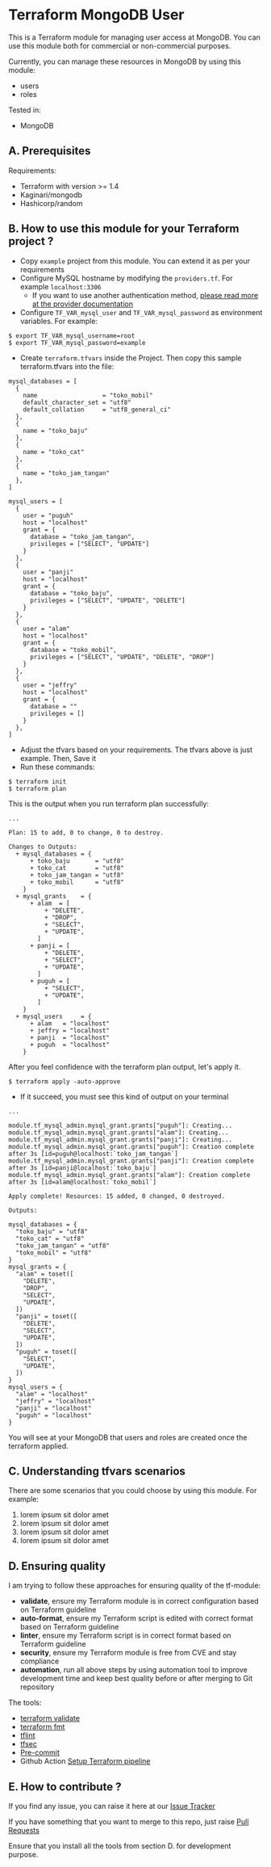 # Terraform MongoDB User

This is a Terraform module for managing user access at MongoDB. You can use this module both for commercial or non-commercial purposes.

Currently, you can manage these resources in MongoDB by using this module:

- users
- roles

Tested in:

- MongoDB

## A. Prerequisites

Requirements:

- Terraform with version >= 1.4
- Kaginari/mongodb
- Hashicorp/random

## B. How to use this module for your Terraform project ?

- Copy `example` project from this module. You can extend it as per your requirements
- Configure MySQL hostname by modifying the `providers.tf`. For example `localhost:3306`
  - If you want to use another authentication method, [please read more at the provider documentation](https://registry.terraform.io/providers/bangau1/mysql/latest/docs)
- Configure `TF_VAR_mysql_user` and `TF_VAR_mysql_password` as environment variables. For example:

```
$ export TF_VAR_mysql_username=root
$ export TF_VAR_mysql_password=example
```

- Create `terraform.tfvars` inside the Project. Then copy this sample terraform.tfvars into the file:

```
mysql_databases = [
  {
    name                  = "toko_mobil"
    default_character_set = "utf8"
    default_collation     = "utf8_general_ci"
  },
  {
    name = "toko_baju"
  },
  {
    name = "toko_cat"
  },
  {
    name = "toko_jam_tangan"
  },
]

mysql_users = [
  {
    user = "puguh"
    host = "localhost"
    grant = {
      database = "toko_jam_tangan",
      privileges = ["SELECT", "UPDATE"]
    }
  },
  {
    user = "panji"
    host = "localhost"
    grant = {
      database = "toko_baju",
      privileges = ["SELECT", "UPDATE", "DELETE"]
    }
  },
  {
    user = "alam"
    host = "localhost"
    grant = {
      database = "toko_mobil",
      privileges = ["SELECT", "UPDATE", "DELETE", "DROP"]
    }
  },
  {
    user = "jeffry"
    host = "localhost"
    grant = {
      database = ""
      privileges = []
    }
  },
]
```

- Adjust the tfvars based on your requirements. The tfvars above is just example. Then, Save it
- Run these commands:

```
$ terraform init
$ terraform plan
```
This is the output when you run terraform plan successfully:

```
...

Plan: 15 to add, 0 to change, 0 to destroy.

Changes to Outputs:
  + mysql_databases = {
      + toko_baju       = "utf8"
      + toko_cat        = "utf8"
      + toko_jam_tangan = "utf8"
      + toko_mobil      = "utf8"
    }
  + mysql_grants    = {
      + alam  = [
          + "DELETE",
          + "DROP",
          + "SELECT",
          + "UPDATE",
        ]
      + panji = [
          + "DELETE",
          + "SELECT",
          + "UPDATE",
        ]
      + puguh = [
          + "SELECT",
          + "UPDATE",
        ]
    }
  + mysql_users     = {
      + alam   = "localhost"
      + jeffry = "localhost"
      + panji  = "localhost"
      + puguh  = "localhost"
    }

```

After you feel confidence with the terraform plan output, let's apply it.

```
$ terraform apply -auto-approve
```

- If it succeed, you must see this kind of output on your terminal

```
...

module.tf_mysql_admin.mysql_grant.grants["puguh"]: Creating...
module.tf_mysql_admin.mysql_grant.grants["alam"]: Creating...
module.tf_mysql_admin.mysql_grant.grants["panji"]: Creating...
module.tf_mysql_admin.mysql_grant.grants["puguh"]: Creation complete after 3s [id=puguh@localhost:`toko_jam_tangan`]
module.tf_mysql_admin.mysql_grant.grants["panji"]: Creation complete after 3s [id=panji@localhost:`toko_baju`]
module.tf_mysql_admin.mysql_grant.grants["alam"]: Creation complete after 3s [id=alam@localhost:`toko_mobil`]

Apply complete! Resources: 15 added, 0 changed, 0 destroyed.

Outputs:

mysql_databases = {
  "toko_baju" = "utf8"
  "toko_cat" = "utf8"
  "toko_jam_tangan" = "utf8"
  "toko_mobil" = "utf8"
}
mysql_grants = {
  "alam" = toset([
    "DELETE",
    "DROP",
    "SELECT",
    "UPDATE",
  ])
  "panji" = toset([
    "DELETE",
    "SELECT",
    "UPDATE",
  ])
  "puguh" = toset([
    "SELECT",
    "UPDATE",
  ])
}
mysql_users = {
  "alam" = "localhost"
  "jeffry" = "localhost"
  "panji" = "localhost"
  "puguh" = "localhost"
}
```

You will see at your MongoDB that users and roles are created once the terraform applied.

## C. Understanding tfvars scenarios

There are some scenarios that you could choose by using this module. For example:

1. lorem ipsum sit dolor amet
2. lorem ipsum sit dolor amet
3. lorem ipsum sit dolor amet
4. lorem ipsum sit dolor amet

## D. Ensuring quality

I am trying to follow these approaches for ensuring quality of the tf-module:

- **validate**, ensure my Terraform module is in correct configuration based on Terraform guideline
- **auto-format**, ensure my Terraform script is edited with correct format based on Terraform guideline
- **linter**, ensure my Terraform script is in correct format based on Terraform guideline
- **security**, ensure my Terraform module is free from CVE and stay compliance
- **automation**, run all above steps by using automation tool to improve development time and keep best quality before or after merging to Git repository


The tools:

- [terraform validate](https://developer.hashicorp.com/terraform/cli/commands)
- [terraform fmt](https://developer.hashicorp.com/terraform/cli/commands)
- [tflint](https://github.com/terraform-lint48ers/tflint)
- [tfsec](https://github.com/aquasecurity/tfsec)
- [Pre-commit](https://pre-commit.com/)
- Github Action [Setup Terraform pipeline](https://github.com/hashicorp/setup-terraform)

## E. How to contribute ?

If you find any issue, you can raise it here at our [Issue Tracker](https://github.com/ridwanbejo/terraform-mongodb-user/issues)

If you have something that you want to merge to this repo, just raise [Pull Requests](https://github.com/ridwanbejo/terraform-mongodb-user/pulls)

Ensure that you install all the tools from section D. for development purpose.
